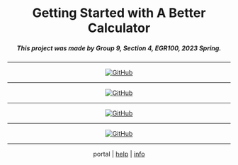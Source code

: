 <center><h1>Getting Started with A Better Calculator</h1></center>

<center><h5>This project was made by Group 9, Section 4, EGR100, 2023 Spring.</h5></center>

<center><hr /><a href='https://github.com/ABCalculator/app/releases/download/v0.18/v0.18.apk'><img src="https://img.shields.io/badge/-Download_APK_(v0.18)-005500?style=for-the-badge&amp;logo=Android&amp;logoColor=white" referrerpolicy="no-referrer" alt="GitHub"></a><hr /><a href='https://github.com/ABCalculator/app/releases/download/v0.18/v0.18.aab'><img src="https://img.shields.io/badge/-Download_AAB_(v0.18)-004455?style=for-the-badge&amp;logo=AndroidStudio&amp;logoColor=white" referrerpolicy="no-referrer" alt="GitHub"></a><hr /><a href='https://github.com/ABCalculator/app/releases/download/v0.18/v0.18.aia'><img src="https://img.shields.io/badge/-Download_AIA_(v0.18)-3A3A3A?style=for-the-badge&amp;logo=GoogleSheets&amp;logoColor=white" referrerpolicy="no-referrer" alt="GitHub"></a><hr /><a href='https://github.com/ABCalculator'><img src="https://img.shields.io/badge/-Follow_Us_On_GitHub-222222?style=for-the-badge&amp;logo=GitHub&amp;logoColor=white" referrerpolicy="no-referrer" alt="GitHub"></a><hr /></center>

<center>portal | <a href='https://abcalculator.github.io/help/'>help</a> | <a href='https://abcalculator.github.io/info/'>info</a></center>

